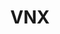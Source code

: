 ---
title: VNX
category:
  - Defi
ApprovedOn: Q1 2024
externalUrl: "#"
type: Grant 
grantType: Project
---